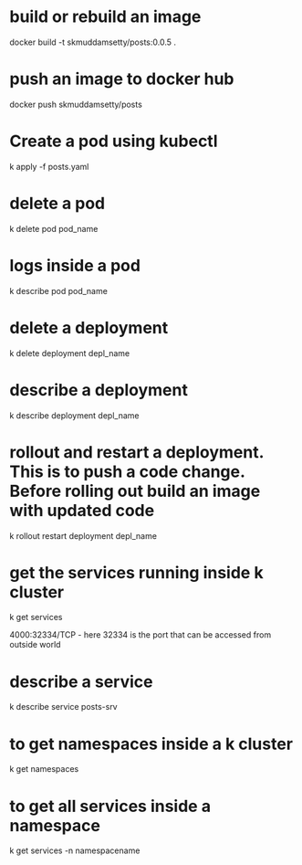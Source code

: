 # build or rebuild an image

docker build -t skmuddamsetty/posts:0.0.5 .

# push an image to docker hub

docker push skmuddamsetty/posts

# Create a pod using kubectl

k apply -f posts.yaml

# delete a pod

k delete pod pod_name

# logs inside a pod

k describe pod pod_name

# delete a deployment

k delete deployment depl_name

# describe a deployment

k describe deployment depl_name

# rollout and restart a deployment. This is to push a code change. Before rolling out build an image with updated code

k rollout restart deployment depl_name

# get the services running inside k cluster

k get services

4000:32334/TCP - here 32334 is the port that can be accessed from outside world

# describe a service

k describe service posts-srv

# to get namespaces inside a k cluster

k get namespaces

# to get all services inside a namespace

k get services -n namespacename
